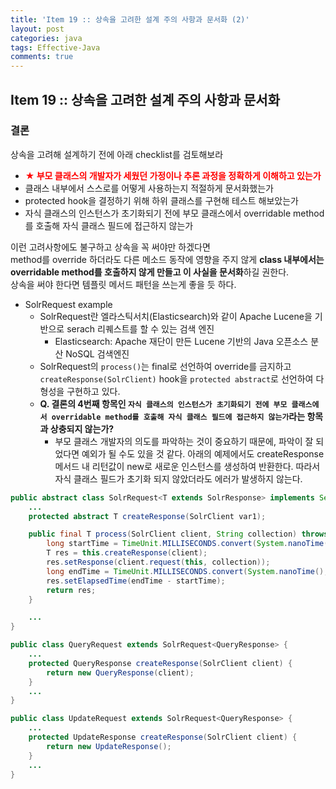 ```yaml
---
title: 'Item 19 :: 상속을 고려한 설계 주의 사항과 문서화 (2)'
layout: post
categories: java
tags: Effective-Java
comments: true
---
```



## Item 19 :: 상속을 고려한 설계 주의 사항과 문서화
### 결론
상속을 고려해 설계하기 전에 아래 checklist를 검토해보라
- **<span style="color:red"> ★ 부모 클래스의 개발자가 세웠던 가정이나 추론 과정을 정확하게 이해하고 있는가</span>**
- 클래스 내부에서 스스로를 어떻게 사용하는지 적절하게 문서화했는가
- protected hook을 결정하기 위해 하위 클래스를 구현해 테스트 해보았는가
- 자식 클래스의 인스턴스가 초기화되기 전에 부모 클래스에서 overridable method를 호출해 자식 클래스 필드에 접근하지 않는가

이런 고려사항에도 불구하고 상속을 꼭 써야만 하겠다면  
method를 override 하더라도 다른 메소드 동작에 영향을 주지 않게 **class 내부에서는 overridable method를 호출하지 않게 만들고 이 사실을 문서화**하길 권한다.  
상속을 써야 한다면 템플릿 메서드 패턴을 쓰는게 좋을 듯 하다.

- SolrRequest example
    - SolrRequest란 엘라스틱서치(Elasticsearch)와 같이 Apache Lucene을 기반으로 serach 리퀘스트를 할 수 있는 검색 엔진
      - Elasticsearch: Apache 재단이 만든 Lucene 기반의 Java 오픈소스 분산 NoSQL 검색엔진
    - SolrRequest의 `process()`는 final로 선언하여 override를 금지하고
      `createResponse(SolrClient)` hook을 `protected abstract`로 선언하여 다형성을 구현하고 있다.
    - **Q. 결론의 4번째 항목인 `자식 클래스의 인스턴스가 초기화되기 전에 부모 클래스에서 overridable method를 호출해 자식 클래스 필드에 접근하지 않는가`라는 항목과 상충되지 않는가?**
      - 부모 클래스 개발자의 의도를 파악하는 것이 중요하기 때문에, 파악이 잘 되었다면 예외가 될 수도 있을 것 같다.
        아래의 예제에서도 createResponse 메서드 내 리턴값이 new로 새로운 인스턴스를 생성하여 반환한다. 따라서 자식 클래스 필드가 초기화 되지 않았더라도 에러가 발생하지 않는다.

```java
public abstract class SolrRequest<T extends SolrResponse> implements Serializable {
    ...
    protected abstract T createResponse(SolrClient var1);

    public final T process(SolrClient client, String collection) throws SolrServerException, IOException {
        long startTime = TimeUnit.MILLISECONDS.convert(System.nanoTime(), TimeUnit.NANOSECONDS);
        T res = this.createResponse(client);
        res.setResponse(client.request(this, collection));
        long endTime = TimeUnit.MILLISECONDS.convert(System.nanoTime(), TimeUnit.NANOSECONDS);
        res.setElapsedTime(endTime - startTime);
        return res;
    }

    ...
}
```

```java
public class QueryRequest extends SolrRequest<QueryResponse> {
    ...
    protected QueryResponse createResponse(SolrClient client) {
        return new QueryResponse(client);
    }
    ...
}
```
```java
public class UpdateRequest extends SolrRequest<QueryResponse> {
    ...
    protected UpdateResponse createResponse(SolrClient client) {
        return new UpdateResponse();
    }
    ...
}
```